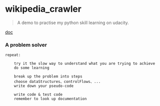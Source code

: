# wikipedia_crawler

> A demo to practise my python skill learning on udacity.

[doc](https://cs-notes-lpj.github.io/Python/#/)

### A problem solver

```
repeat:

    try it the slow way to understand what you are trying to achieve
    do some learning

    break up the problem into steps
    choose dataStructures、controlFlows、...
    write down your pseudo-code

    write code & test code
    remember to look up documentation
```

